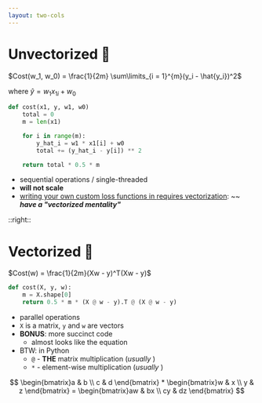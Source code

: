 ```yaml
---
layout: two-cols
---
```


# Unvectorized 🐢

<div></div>

$Cost(w_1, w_0) = \frac{1}{2m} \sum\limits_{i = 1}^{m}(y_i - \hat{y_i})^2$

where $\hat{y} = w_1x_{1i} + w_0$

```py
def cost(x1, y, w1, w0)
    total = 0
    m = len(x1)

    for i in range(m):
        y_hat_i = w1 * x1[i] + w0
        total += (y_hat_i - y[i]) ** 2

    return total * 0.5 * m
```

- sequential operations / single-threaded
- **will not scale**
- [writing your own custom loss functions in <logos-tensorflow /> requires vectorization][1]: 
  \~\~ ***have a "vectorized mentality"*** <twemoji-beaming-face-with-smiling-eyes />

[1]: https://towardsdatascience.com/creating-custom-loss-functions-using-tensorflow-2-96c123d5ce6c

::right::

# Vectorized 🐇

<div class="mt-6"></div>

$Cost(w) = \frac{1}{2m}(Xw - y)^T(Xw - y)$

```py
def cost(X, y, w):
    m = X.shape[0]
    return 0.5 * m * (X @ w - y).T @ (X @ w - y)
```

- parallel operations
- `X` is a matrix, `y` and `w` are vectors
- **BONUS**: more succinct code
  + almost looks like the equation
- BTW: in Python
  - `@` - **THE** matrix multiplication (*usually <mdi-check class="text-green-500" />*)
  - `*` - element-wise multiplication (*usually <mdi-close class="text-red-500" />*)
  
$$
\begin{bmatrix}a & b \\ c & d \end{bmatrix} * 
\begin{bmatrix}w & x \\ y & z \end{bmatrix} =
\begin{bmatrix}aw & bx \\ cy & dz \end{bmatrix}
$$